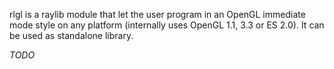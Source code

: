 rlgl is a raylib module that let the user program in an OpenGL immediate mode style on any platform (internally uses OpenGL 1.1, 3.3 or ES 2.0). It can be used as standalone library.

*TODO*
